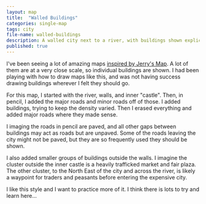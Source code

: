 ```yaml
---
layout: map
title:  "Walled Buildings"
categories: single-map
tags: city
file-name: walled-buildings
description: A walled city next to a river, with buildings shown explicitly and unpaved roads implied with negative space.
published: true
---
```


I've been seeing a lot of amazing maps [inspired by Jerry's Map](https://www.reddit.com/r/JerryMapping/).
A lot of them are at a very close scale, so individual buildings are shown.
I had been playing with how to draw maps like this, and was not having success drawing buildings wherever I felt they should go.

For this map, I started with the  river, walls, and inner "castle".
Then, in pencil, I added the major roads and minor roads off of those.
I added buildings, trying to keep the density varied.
Then I erased everything and added major roads where they made sense.

I imaging the roads in pencil are paved, and all other gaps between buildings may act as roads but are unpaved.
Some of the roads leaving the city might not be paved, but they are so frequently used they should be shown.

I also added smaller groups of buildings outside the walls.
I imagine the cluster outside the inner castle is a heavily trafficked market and fair plaza.
The other cluster, to the North East of the city and across the river, is likely a waypoint for traders and peasants before entering the expensive city.

I like this style and I want to practice more of it.
I think there is lots to try and learn here...
